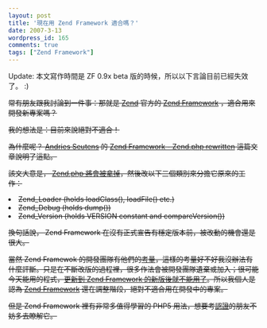 ```yaml
---
layout: post
title: '現在用 Zend Framework 適合嗎？'
date: 2007-3-13
wordpress_id: 165
comments: true
tags: ["Zend Framework"]
---
```


Update: 本文寫作時間是 ZF 0.9x beta 版的時候，所以以下言論目前已經失效了。 :)

<del>常有朋友跟我討論到一件事：那就是 [Zend](http://www.zend.com/) 官方的 [Zend Framework](http://framework.zend.com/) ，適合用來開發新專案嗎？</del>

<del>我的想法是：目前來說絕對不適合！</del>

<del>為什麼呢？ [Andries Seutens](http://andries.systray.be/blog/) 的 [Zend Framework - Zend.php rewritten](http://andries.systray.be/blog/2007/03/10/zendphp-rewritten/) 這篇文章說明了這點。</del>

<del>該文大意是， [Zend.php 將會被拿掉](http://akrabat.com/2007/03/10/goodbye-zendphp/)，然後改以下三個類別來分擔它原來的工作：</del>

<li><del>Zend_Loader (holds loadClass(), loadFile() etc.)</del></li>
<li><del>Zend_Debug (holds dump())</del></li>
<li><del>Zend_Version (holds VERSION constant and compareVersion())</del></li>


<del>換句話說， Zend Framework 在沒有正式宣告有穩定版本前，被改動的機會還是很大。 </del>

<del>當然 Zend Framewok 的開發團隊有他們的[考量](http://andries.systray.be/blog/2007/03/10/zendphp-rewritten/)，這樣的考量好不好我沒辦法有什麼評斷。只是在不斷改版的過程裡，很多作法會被開發團隊遺棄或加入；很可能今天能用的程式，[更新到 Zend Framework 的新版後就不能用了](http://club.phpe.net/index.php?act=ST&amp;f=16&amp;t=15183)。所以我個人是認為 [Zend Framework](http://framework.zend.com/) 還在調整階段，絕對不適合用在開發中的專案。</del>

<del>但是 Zend Framework 裡有非常多值得學習的 PHP5 用法，想要考[認證](http://www.zend.com/education/zend_php_certification)的朋友不妨多去瞭解它。 </del>
